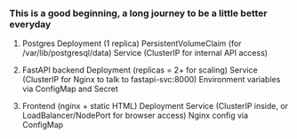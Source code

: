 ### This is a good beginning, a long journey to be a little better everyday
1. Postgres
Deployment (1 replica)
PersistentVolumeClaim (for /var/lib/postgresql/data)
Service (ClusterIP for internal API access)

2. FastAPI backend
Deployment (replicas = 2+ for scaling)
Service (ClusterIP for Nginx to talk to fastapi-svc:8000)
Environment variables via ConfigMap and Secret

3. Frontend (nginx + static HTML)
Deployment
Service (ClusterIP inside, or LoadBalancer/NodePort for browser access)
Nginx config via ConfigMap